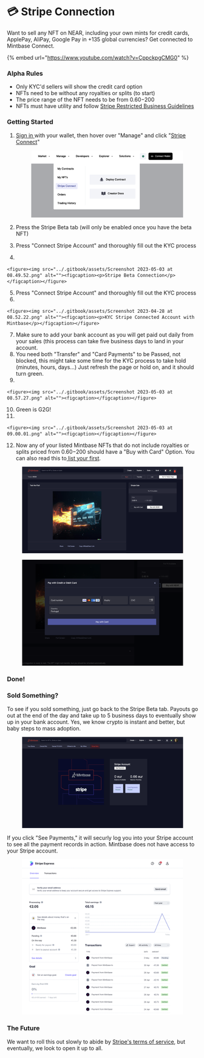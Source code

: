 # 💳 Stripe Connection

Want to sell any NFT on NEAR, including your own mints for credit cards, ApplePay, AliPay, Google Pay in +135 global currencies? Get connected to Mintbase Connect.

{% embed url="https://www.youtube.com/watch?v=CppckpgCMG0" %}

### Alpha Rules

* Only KYC'd sellers will show the credit card option
* NFTs need to be without any royalties or splits (to start)
* The price range of the NFT needs to be from $0.60-$200
* NFTs must have utility and follow [Stripe Restricted Business Guidelines ](https://stripe.com/legal/restricted-businesses)

### Getting Started

1.  [Sign in ](https://www.mintbase.xyz/launchpad/stores/0) with your wallet, then hover over "Manage" and click "[Stripe Connect](https://www.mintbase.xyz/launchpad/stripe-connection/0)"

    <figure><img src="../.gitbook/assets/Screenshot 2023-09-27 at 17.26.55.png" alt=""><figcaption></figcaption></figure>
2. Press the Stripe Beta tab (will only be enabled once you have the beta NFT)
3. Press "Connect Stripe Account" and thoroughly fill out the KYC process
4.

    <figure><img src="../.gitbook/assets/Screenshot 2023-05-03 at 08.49.52.png" alt=""><figcaption><p>Stripe Beta Connection</p></figcaption></figure>
5. Press "Connect Stripe Account" and thoroughly fill out the KYC process
6.

    <figure><img src="../.gitbook/assets/Screenshot 2023-04-28 at 08.52.22.png" alt=""><figcaption><p>KYC Stripe Connected Account with Mintbase</p></figcaption></figure>
7. Make sure to add your bank account as you will get paid out daily from your sales (this process can take five business days to land in your account.
8. You need both "Transfer" and "Card Payments" to be Passed, not blocked, this might take some time for the KYC process to take hold (minutes, hours, days...) Just refresh the page or hold on, and it should turn green.
9.

    <figure><img src="../.gitbook/assets/Screenshot 2023-05-03 at 08.57.27.png" alt=""><figcaption></figcaption></figure>
10. Green is G2G!
11.

    <figure><img src="../.gitbook/assets/Screenshot 2023-05-03 at 09.00.01.png" alt=""><figcaption></figcaption></figure>
12. Now any of your listed Mintbase NFTs that do not include royalties or splits priced from $0.60-$200 should have a "Buy with Card" Option. You can also read this to[ list your first](how-to-list.md).

<figure><img src="../.gitbook/assets/Screenshot 2023-05-03 at 09.03.09.png" alt=""><figcaption></figcaption></figure>



<figure><img src="../.gitbook/assets/Screenshot 2023-05-03 at 09.04.01.png" alt=""><figcaption></figcaption></figure>

### Done!



### Sold Something?

To see if you sold something, just go back to the Stripe Beta tab. Payouts go out at the end of the day and take up to 5 business days to eventually show up in your bank account. Yes, we know crypto is instant and better, but baby steps to mass adoption.

<figure><img src="../.gitbook/assets/Screenshot 2023-05-05 at 12.06.36.png" alt=""><figcaption></figcaption></figure>

If you click "See Payments," it will securly log you into your Stripe account to see all the payment records in action. Mintbase does not have access to your Stripe account.

<figure><img src="../.gitbook/assets/Screenshot 2023-05-05 at 12.11.53.png" alt=""><figcaption></figcaption></figure>



### The Future

We want to roll this out slowly to abide by [Stripe's terms of service](https://stripe.com/en-gb-pt/legal/ssa), but eventually, we look to open it up to all.























